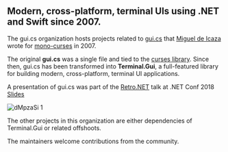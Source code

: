 ## Modern, cross-platform, terminal UIs using .NET and Swift since 2007.

The gui.cs organization hosts projects related to [gui.cs](http://tirania.org/blog/archive/2007/Apr-16.html) that [Miguel de Icaza](https://github.com/migueldeicaza) wrote for [mono-curses](https://github.com/mono/mono-curses) in 2007.

The original **gui.cs** was a single file and tied to the [curses library](https://en.wikipedia.org/wiki/Curses_%28programming_library%29). Since then, gui.cs has been transformed into **Terminal.Gui**, a full-featured library for building modern, cross-platform, terminal UI applications.

A presentation of gui.cs was part of the [Retro.NET](https://channel9.msdn.com/Events/dotnetConf/2018/S313) talk at .NET Conf 2018 [Slides](https://tirania.org/Retro.pdf)

![dMpzaSi 1](https://user-images.githubusercontent.com/585482/182990853-4d35a8f5-2fd6-4385-b251-c0791f42894a.gif)

The other projects in this organization are either dependencies of Terminal.Gui or related offshoots.

The maintainers welcome contributions from the community.
